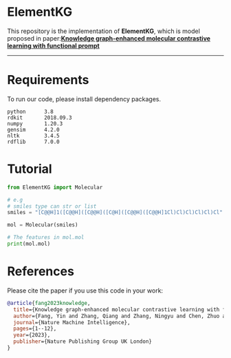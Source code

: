 # ElementKG
This repository is the implementation of **ElementKG**, which is model proposed in paper:[**Knowledge graph-enhanced molecular contrastive learning with functional prompt**](https://www.nature.com/articles/s42256-023-00654-0)

***

# Requirements
To run our code, please install dependency packages.
```
python      3.8
rdkit       2018.09.3
numpy       1.20.3
gensim      4.2.0
nltk        3.4.5
rdflib      7.0.0
```
# Tutorial
```python
from ElementKG import Molecular

# e.g
# smiles type can str or list
smiles = "[C@@H]1([C@@H]([C@@H]([C@H]([C@@H]([C@@H]1Cl)Cl)Cl)Cl)Cl)Cl" 

mol = Molecular(smiles)

# The features in mol.mol
print(mol.mol)

```


# References
Please cite the paper if you use this code in your work:
```bibtex
@article{fang2023knowledge,
  title={Knowledge graph-enhanced molecular contrastive learning with functional prompt},
  author={Fang, Yin and Zhang, Qiang and Zhang, Ningyu and Chen, Zhuo and Zhuang, Xiang and Shao, Xin and Fan, Xiaohui and Chen, Huajun},
  journal={Nature Machine Intelligence},
  pages={1--12},
  year={2023},
  publisher={Nature Publishing Group UK London}
}
```
